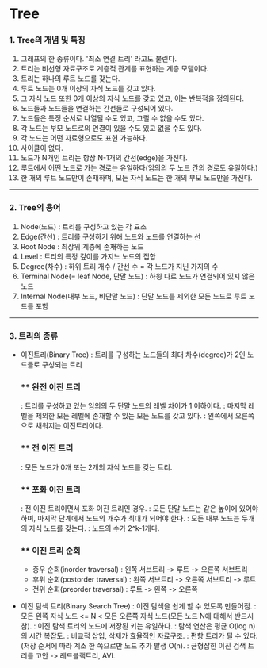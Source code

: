 Tree
==================

### 1. Tree의 개념 및 특징

1. 그래프의 한 종류이다. '최소 연결 트리' 라고도 불린다.
2. 트리는 비선형 자료구조로 계층적 관계를 표현하는 계층 모델이다.
3. 트리는 하나의 루트 노드를 갖는다.  
4. 루트 노드는 0개 이상의 자식 노드를 갖고 있다.  
5. 그 자식 노드 또한 0개 이상의 자식 노드를 갖고 있고, 이는 반복적을 정의된다.  
6. 노드들과 노드들을 연결하는 간선들로 구성되어 있다.
7. 노드들은 특정 순서로 나열될 수도 있고, 그럴 수 없을 수도 있다.
8. 각 노드는 부모 노드로의 연결이 있을 수도 있고 없을 수도 있다.
9. 각 노드는 어떤 자료형으로도 표현 가능하다.
10. 사이클이 없다.
11. 노드가 N개인 트리는 항상 N-1개의 간선(edge)을 가진다.
12. 루트에서 어떤 노드로 가는 경로는 유일하다(임의의 두 노드 간의 경로도 유일하다.)
13. 한 개의 루트 노드만이 존재하며, 모든 자식 노드는 한 개의 부모 노드만을 가진다.
---------------------  
  
### 2. Tree의 용어

1. Node(노드) : 트리를 구성하고 있는 각 요소
2. Edge(간선) : 트리를 구성하기 위해 노드와 노드를 연결하는 선
3. Root Node : 최상위 계층에 존재하는 노드
4. Level : 트리의 특정 깊이를 가지느 노드의 집합
5. Degree(차수) : 하위 트리 개수 / 간선 수 = 각 노드가 지닌 가지의 수
6. Terminal Node(= leaf Node, 단말 노드) : 하윙 다르 노드가 연결되어 있지 않은 노드
7. Internal Node(내부 노드, 비단말 노드) : 단말 노드를 제외한 모든 노드로 루트 노드를 포함
---------------------

### 3. 트리의 종류

  * 이진트리(Binary Tree)
    : 트리를 구성하는 노드들의 최대 차수(degree)가 2인 노드들로 구성되는 트리
    
    ### ** 완전 이진 트리
      : 트리를 구성하고 있는 임의의 두 단말 노드의 레벨 차이가 1 이하이다. 
      : 마지막 레벨을 제외한 모든 레벨에 존재할 수 있는 모든 노드를 갖고 있다. 
      : 왼쪽에서 오른쪽으로 채워지는 이진트리이다. 
    
    ### ** 전 이진 트리
      : 모든 노드가 0개 또는 2개의 자식 노드를 갖는 트리. 
      
    ### ** 포화 이진 트리
      : 전 이진 트리이면서 포화 이진 트리인 경우. 
      : 모든 단말 노드는 같은 높이에 있어야 하며, 마지막 단계에서 노드의 개수가 최대가 되어야 한다. 
      : 모든 내부 노드는 두개의 자식 노드를 갖는다. 
      : 노드의 수가 2^k-1개다.
    
    ### ** 이진 트리 순회
      - 중우 순회(inorder traversal)
        : 왼쪽 서브트리 -> 루트 -> 오른쪽 서브트리
      - 후위 순회(postorder traversal)
        : 왼쪽 서브트리 -> 오른쪽 서브트리 -> 루트
      - 전위 순회(preorder traversal)
        : 루트 -> 왼쪽 -> 오른쪽
      
  * 이진 탐색 트리(Binary Search Tree)
    : 이진 탐색을 쉽게 할 수 있도록 만들어짐. 
    : 모든 왼쪽 자식 노드 <= N < 모든 오른쪽 자식 노드(모든 노드 N에 대해서 반드시 참). 
    : 이진 탐색 트리의 노드에 저장된 키는 유일하다. 
    : 탐색 연산은 평균 O(log n)의 시간 복잡도. 
    : 비교적 삽입, 삭제가 효율적인 자료구조. 
    : 편향 트리가 될 수 있다. (저장 순서에 따라 계소 한 쪽으로만 노드 추가 발생 O(n). 
    : 균형잡힌 이진 검색 트리를 고안 -> 레드블랙트리, AVL

    
    
  
